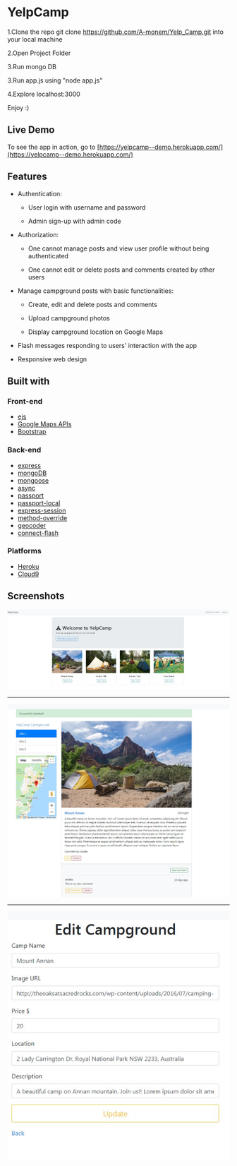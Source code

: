 # YelpCamp

1.Clone the repo git clone https://github.com/A-monem/Yelp_Camp.git into your local machine

2.Open Project Folder

3.Run mongo DB

3.Run app.js using "node app.js"

4.Explore localhost:3000

Enjoy :)

## Live Demo

To see the app in action, go to [https://yelpcamp--demo.herokuapp.com/](https://yelpcamp--demo.herokuapp.com/)

## Features

* Authentication:
  
  * User login with username and password

  * Admin sign-up with admin code

* Authorization:

  * One cannot manage posts and view user profile without being authenticated

  * One cannot edit or delete posts and comments created by other users

* Manage campground posts with basic functionalities:

  * Create, edit and delete posts and comments

  * Upload campground photos

  * Display campground location on Google Maps

* Flash messages responding to users' interaction with the app

* Responsive web design

## Built with

### Front-end

* [ejs](http://ejs.co/)
* [Google Maps APIs](https://developers.google.com/maps/)
* [Bootstrap](https://getbootstrap.com/docs/3.3/)

### Back-end

* [express](https://expressjs.com/)
* [mongoDB](https://www.mongodb.com/)
* [mongoose](http://mongoosejs.com/)
* [async](http://caolan.github.io/async/)
* [passport](http://www.passportjs.org/)
* [passport-local](https://github.com/jaredhanson/passport-local#passport-local)
* [express-session](https://github.com/expressjs/session#express-session)
* [method-override](https://github.com/expressjs/method-override#method-override)
* [geocoder](https://github.com/wyattdanger/geocoder#geocoder)
* [connect-flash](https://github.com/jaredhanson/connect-flash#connect-flash)

### Platforms

* [Heroku](https://www.heroku.com/)
* [Cloud9](https://aws.amazon.com/cloud9/?origin=c9io)


## Screenshots

![Home page screenshot](/images/YelpCamp_Pic2.jpg)

*****************************************

![Show a campground](/images/YelpCamp_Pic1.jpg)

*****************************************

![Edit campground](/images/YelpCamp_Pic3.jpg)
